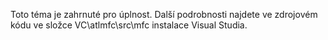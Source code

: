 Toto téma je zahrnuté pro úplnost. Další podrobnosti najdete ve zdrojovém kódu ve složce VC\atlmfc\src\mfc instalace Visual Studia.